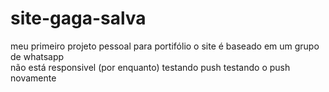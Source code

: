 # site-gaga-salva
meu primeiro projeto pessoal para portifólio o site é baseado em um grupo de whatsapp  
não está responsivel (por enquanto)
testando push
testando o push novamente
